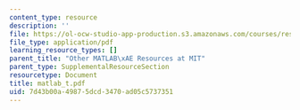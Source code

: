```yaml
---
content_type: resource
description: ''
file: https://ol-ocw-studio-app-production.s3.amazonaws.com/courses/res-18-002-introduction-to-matlab-spring-2008/7d43b00a49875dcd3470ad05c5737351_matlab_t.pdf
file_type: application/pdf
learning_resource_types: []
parent_title: "Other MATLAB\xAE Resources at MIT"
parent_type: SupplementalResourceSection
resourcetype: Document
title: matlab_t.pdf
uid: 7d43b00a-4987-5dcd-3470-ad05c5737351
---
```

